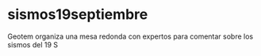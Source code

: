 # sismos19septiembre
Geotem organiza una mesa redonda con expertos para comentar sobre los sismos del 19 S
